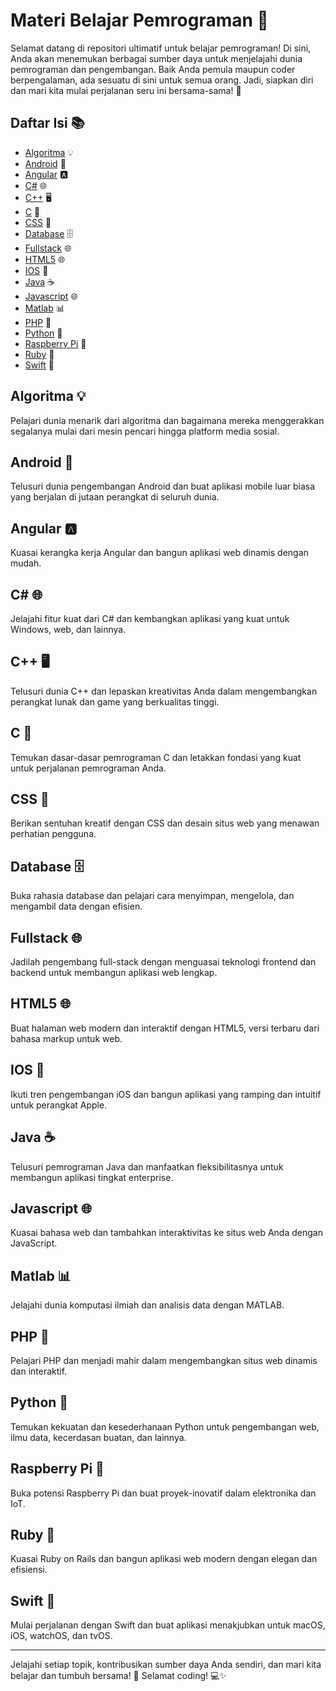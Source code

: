 # Materi Belajar Pemrograman 🚀

Selamat datang di repositori ultimatif untuk belajar pemrograman! Di sini, Anda akan menemukan berbagai sumber daya untuk menjelajahi dunia pemrograman dan pengembangan. Baik Anda pemula maupun coder berpengalaman, ada sesuatu di sini untuk semua orang. Jadi, siapkan diri dan mari kita mulai perjalanan seru ini bersama-sama! 🌟

## Daftar Isi 📚

- [Algoritma](#algoritma) 💡
- [Android](#android) 📱
- [Angular](#angular) 🅰️
- [C#](#c) 🌐
- [C++](#c) 🖥️
- [C](#c) 🐧
- [CSS](#css) 🎨
- [Database](#database) 🗄️
- [Fullstack](#fullstack) 🌐
- [HTML5](#html5) 🌐
- [IOS](#ios) 🍏
- [Java](#java) ☕
- [Javascript](#javascript) 🌐
- [Matlab](#matlab) 📊
- [PHP](#php) 🐘
- [Python](#python) 🐍
- [Raspberry Pi](#raspberry-pi) 🥧
- [Ruby](#ruby) 💎
- [Swift](#swift) 🚀

## Algoritma 💡

Pelajari dunia menarik dari algoritma dan bagaimana mereka menggerakkan segalanya mulai dari mesin pencari hingga platform media sosial.

## Android 📱

Telusuri dunia pengembangan Android dan buat aplikasi mobile luar biasa yang berjalan di jutaan perangkat di seluruh dunia.

## Angular 🅰️

Kuasai kerangka kerja Angular dan bangun aplikasi web dinamis dengan mudah.

## C# 🌐

Jelajahi fitur kuat dari C# dan kembangkan aplikasi yang kuat untuk Windows, web, dan lainnya.

## C++ 🖥️

Telusuri dunia C++ dan lepaskan kreativitas Anda dalam mengembangkan perangkat lunak dan game yang berkualitas tinggi.

## C 🐧

Temukan dasar-dasar pemrograman C dan letakkan fondasi yang kuat untuk perjalanan pemrograman Anda.

## CSS 🎨

Berikan sentuhan kreatif dengan CSS dan desain situs web yang menawan perhatian pengguna.

## Database 🗄️

Buka rahasia database dan pelajari cara menyimpan, mengelola, dan mengambil data dengan efisien.

## Fullstack 🌐

Jadilah pengembang full-stack dengan menguasai teknologi frontend dan backend untuk membangun aplikasi web lengkap.

## HTML5 🌐

Buat halaman web modern dan interaktif dengan HTML5, versi terbaru dari bahasa markup untuk web.

## IOS 🍏

Ikuti tren pengembangan iOS dan bangun aplikasi yang ramping dan intuitif untuk perangkat Apple.

## Java ☕

Telusuri pemrograman Java dan manfaatkan fleksibilitasnya untuk membangun aplikasi tingkat enterprise.

## Javascript 🌐

Kuasai bahasa web dan tambahkan interaktivitas ke situs web Anda dengan JavaScript.

## Matlab 📊

Jelajahi dunia komputasi ilmiah dan analisis data dengan MATLAB.

## PHP 🐘

Pelajari PHP dan menjadi mahir dalam mengembangkan situs web dinamis dan interaktif.

## Python 🐍

Temukan kekuatan dan kesederhanaan Python untuk pengembangan web, ilmu data, kecerdasan buatan, dan lainnya.

## Raspberry Pi 🥧

Buka potensi Raspberry Pi dan buat proyek-inovatif dalam elektronika dan IoT.

## Ruby 💎

Kuasai Ruby on Rails dan bangun aplikasi web modern dengan elegan dan efisiensi.

## Swift 🚀

Mulai perjalanan dengan Swift dan buat aplikasi menakjubkan untuk macOS, iOS, watchOS, dan tvOS.

---

Jelajahi setiap topik, kontribusikan sumber daya Anda sendiri, dan mari kita belajar dan tumbuh bersama! 🌱 Selamat coding! 💻✨
